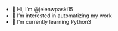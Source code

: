 - 👋 Hi, I’m @jelenwpaski15
- 👀 I’m interested in automatizing my work
- 🌱 I’m currently learning Python3

<!---
jelenwpaski15/jelenwpaski15 is a ✨ special ✨ repository because its `README.md` (this file) appears on your GitHub profile.
You can click the Preview link to take a look at your changes.
--->

